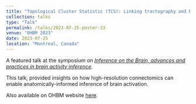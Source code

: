 ```yaml
---
title: "Topological Cluster Statistic (TCS): Linking tractography and brain activation to make anatomically-informed inference"
collection: talks
type: "Talk"
permalink: /talks/2023-07-25-poster-23
venue: "OHBM 2023"
date: 2023-07-25
location: "Montreal, Canada"
---
```



A featured talk at the symposium on [*Inference on the Brain, advances and practices in brain activity inference*](https://sina-mansour.github.io/OHBM_2023/Brain_Inference_Symposium/).

This talk, provided insights on how high-resolution connectomics can enable anatomically-informed inference of brain activation.

Also available on OHBM website [here](https://ww6.aievolution.com/hbm2301/index.cfm?do=ev.viewEv&ev=1472).

